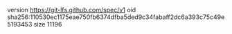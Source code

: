 version https://git-lfs.github.com/spec/v1
oid sha256:110530ec1175eae750fb6374dfba5ded9c34fabaff2dc6a393c75c49e5193453
size 11196
